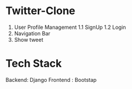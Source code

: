 # Twitter-Clone

1. User Profile Management
   1.1 SignUp
   1.2 Login
2. Navigation Bar
3. Show tweet

# Tech Stack

Backend: Django
Frontend : Bootstap
